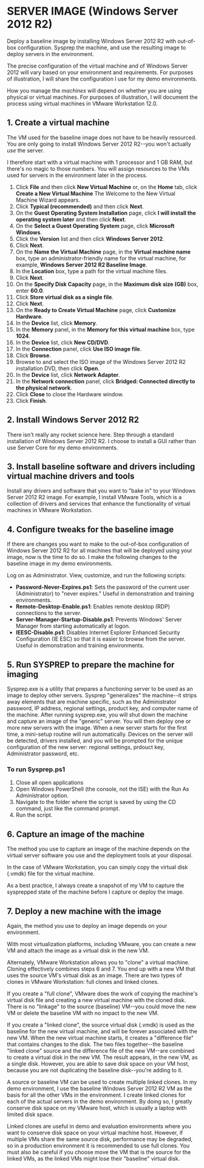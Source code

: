 # SERVER IMAGE (Windows Server 2012 R2)

Deploy a baseline image by installing Windows Server 2012 R2 with out-of-box configuration. Sysprep the machine, and use the resulting image to deploy servers in the environment.

The precise configuration of the virtual machine and of Windows Server 2012 will vary based on your environment and requirements. 
For purposes of illustration, I will share the configuration I use for my demo environments.

How you manage the *machines* will depend on whether you are using physical or virtual machines. 
For purposes of illustration, I will document the process using virtual machines in VMware Workstation 12.0.

## 1. Create a virtual machine

The VM used for the baseline image does not have to be heavily resourced. You are only going to install Windows Server 2012 R2--you won't actually *use* the server.

I therefore start with a virtual machine with 1 processor and 1 GB RAM, but there's no magic to those numbers. 
You will assign resources to the VMs used for servers in the environment later in the process.

1. Click **File** and then click **New Virtual Machine** or, on the **Home** tab, click **Create a New Virtual Machine**
The Welcome to the New Virtual Machine Wizard appears.
2. Click **Typical (recommended)** and then click **Next**.
3. On the **Guest Operating System Installation** page, click **I will install the operating system later** and then click **Next**.
4. On the **Select a Guest Operating System** page, click **Microsoft Windows**.
5. Click the **Version** list and then click **Windows Server 2012**.
6. Click **Next**.
7. On the **Name the Virtual Machine** page, in the **Virtual machine name** box, type an administrator-friendly name for the virtual machine, for example, **Windows Server 2012 R2 Baseline Image**.
8. In the **Location** box, type a path for the virtual machine files.
9. Click **Next**.
10. On the **Specify Disk Capacity** page, in the **Maximum disk size (GB)** box, enter **60.0**. 
11. Click **Store virtual disk as a single file**.
12. Click **Next**.
13. On the **Ready to Create Virtual Machine** page, click **Customize Hardware**.
14. In the **Device** list, click **Memory**.
15. In the **Memory** panel, in the **Memory for this virtual machine** box, type **1024**.
16. In the **Device** list, click **New CD/DVD**.
17. In the **Connection** panel, click **Use ISO image file**.
18. Click **Browse**.
19. Browse to and select the ISO image of the Windows Server 2012 R2 installation DVD, then click **Open**.
20. In the **Device** list, click **Network Adapter**.
21. In the **Network connection** panel, click **Bridged: Connected directly to the physical network**.
22. Click **Close** to close the Hardware window.
23. Click **Finish**.

## 2. Install Windows Server 2012 R2

There isn't really any rocket science here. Step through a standard installation of Windows Server 2012 R2. I choose to install a GUI rather than use Server Core for my demo environments.

## 3. Install baseline software and drivers including virtual machine drivers and tools

Install any drivers and software that you want to "bake in" to your Windows Server 2012 R2 image. For example, I install VMware Tools, which is a collection of drivers and services that 
enhance the functionality of virtual machines in VMware Workstation.

## 4. Configure tweaks for the baseline image

If there are changes you want to make to the out-of-box configuration of Windows Server 2012 R2 for all machines that will be deployed using your image, now is the time to do so. 
I make the following changes to the baseline image in my demo environments.

Log on as Administrator. View, customize, and run the following scripts:

- **Password-Never-Expires.ps1**: Sets the password of the current user (Administrator) to "never expires." Useful in demonstration and training environments. 
- **Remote-Desktop-Enable.ps1**: Enables remote desktop (RDP) connections to the server.
- **Server-Manager-Startup-Disable.ps1**: Prevents Windows' Server Manager from starting automatically at logon.
- **IEESC-Disable.ps1**: Disables Internet Explorer Enhanced Security Configuration (IE ESC) so that it is easier to browse from the server. Useful in demonstration and training environments.

## 5. Run SYSPREP to prepare the machine for imaging

Sysprep.exe is a utility that prepares a functioning server to be used as an image to deploy other servers. 
Sysprep "generalizes" the machine--it strips away elements that are machine specific, such as the Administrator password, IP address, regional settings, product key, and computer name of the machine. 
After running sysprep.exe, you will shut down the machine and capture an image of the "generic" server. You will then deploy one or more new servers with the image. 
When a new server starts for the first time, a mini-setup routine will run automatically. Devices on the server will be detected, drivers installed, 
and you will be prompted for the unique configuration of the new server: regional settings, prdouct key, Administrator password, etc.

### To run **Sysprep.ps1**
1. Close all open applications
2. Open Windows PowerShell (the console, not the ISE) with the Run As Administrator option. 
3. Navigate to the folder where the script is saved by using the CD command, just like the command prompt.
4. Run the script.

## 6. Capture an image of the machine

The method you use to capture an image of the machine depends on the virtual server software you use and the deployment tools at your disposal.

In the case of VMware Workstation, you can simply copy the virtual disk (.vmdk) file for the virtual machine.

As a best practice, I always create a snapshot of my VM to capture the sysprepped state of the machine before I capture or deploy the image.

## 7. Deploy a new machine with the image

Again, the method you use to deploy an image depends on your environment.

With most virtualization platforms, including VMware, you can create a new VM and attach the image as a virtual disk in the new VM.

Alternately, VMware Workstation allows you to "clone" a virtual machine. Cloning effectively combines steps 6 and 7. You end up with a new VM that uses the source VM's 
virtual disk as an image. There are two types of clones in VMware Workstation: full clones and linked clones.
 
If you create a "full clone", VMware does the work of copying the machine's virtual disk file and creating a new virtual machine with the cloned disk. 
There is no "linkage" to the source (baseline) VM--you could move the new VM or delete the baseline VM with no impact to the new VM.

If you create a "linked clone", the source virtual disk (.vmdk) is used as the baseline for the new virtual machine, and will be forever associated with the new VM. 
When the new virtual machine starts, it creates a "difference file" that contains changes to the disk. The two files together--the baseline "linked clone" source and the 
difference file of the new VM--are combined to create a virtual disk in the new VM. The result appears, in the new VM, as a single disk. However, you are able to save 
disk space on your VM host, because you are not duplicating the baseline disk--you're adding to it. 

A source or baseline VM can be used to create multiple linked clones. In my demo environment, I use the baseline Windows Server 2012 R2 VM as the basis for 
all the other VMs in the environment. I create linked clones for each of the actual servers in the demo environment. By doing so, I greatly conserve disk space 
on my VMware host, which is usually a laptop with limited disk space. 

Linked clones are useful in demo and evaluation environments where you want to conserve disk space on your virtual machine host. However, if multiple VMs share the same 
source disk, performance may be degraded, so in a production environment it is recommended to use full clones. You must also be careful if you choose move the VM that is the 
source for the linked VMs, as the linked VMs might lose their "baseline" virtual disk.